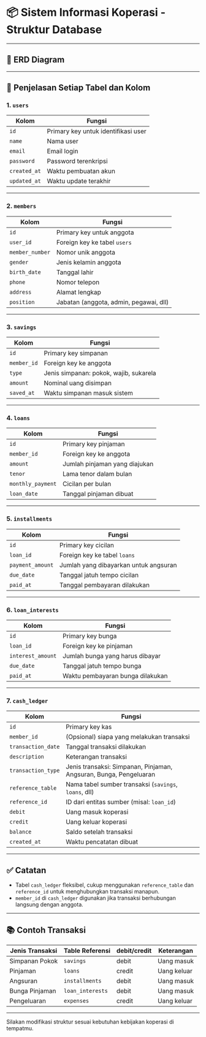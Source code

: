 # 📦 Sistem Informasi Koperasi - Struktur Database

---

## 📌 ERD Diagram
---

## 🧩 Penjelasan Setiap Tabel dan Kolom

### 1. `users`
| Kolom          | Fungsi |
|----------------|--------|
| `id`           | Primary key untuk identifikasi user |
| `name`         | Nama user |
| `email`        | Email login |
| `password`     | Password terenkripsi |
| `created_at`   | Waktu pembuatan akun |
| `updated_at`   | Waktu update terakhir |

---

### 2. `members`
| Kolom          | Fungsi |
|----------------|--------|
| `id`           | Primary key untuk anggota |
| `user_id`      | Foreign key ke tabel `users` |
| `member_number`| Nomor unik anggota |
| `gender`       | Jenis kelamin anggota |
| `birth_date`   | Tanggal lahir |
| `phone`        | Nomor telepon |
| `address`      | Alamat lengkap |
| `position`     | Jabatan (anggota, admin, pegawai, dll) |

---

### 3. `savings`
| Kolom          | Fungsi |
|----------------|--------|
| `id`           | Primary key simpanan |
| `member_id`    | Foreign key ke anggota |
| `type`         | Jenis simpanan: pokok, wajib, sukarela |
| `amount`       | Nominal uang disimpan |
| `saved_at`     | Waktu simpanan masuk sistem |

---

### 4. `loans`
| Kolom          | Fungsi |
|----------------|--------|
| `id`           | Primary key pinjaman |
| `member_id`    | Foreign key ke anggota |
| `amount`       | Jumlah pinjaman yang diajukan |
| `tenor`        | Lama tenor dalam bulan |
| `monthly_payment` | Cicilan per bulan |
| `loan_date`    | Tanggal pinjaman dibuat |

---

### 5. `installments`
| Kolom          | Fungsi |
|----------------|--------|
| `id`           | Primary key cicilan |
| `loan_id`      | Foreign key ke tabel `loans` |
| `payment_amount` | Jumlah yang dibayarkan untuk angsuran |
| `due_date`     | Tanggal jatuh tempo cicilan |
| `paid_at`      | Tanggal pembayaran dilakukan |

---

### 6. `loan_interests`
| Kolom          | Fungsi |
|----------------|--------|
| `id`           | Primary key bunga |
| `loan_id`      | Foreign key ke pinjaman |
| `interest_amount` | Jumlah bunga yang harus dibayar |
| `due_date`     | Tanggal jatuh tempo bunga |
| `paid_at`      | Waktu pembayaran bunga dilakukan |

---

### 7. `cash_ledger`
| Kolom          | Fungsi |
|----------------|--------|
| `id`           | Primary key kas |
| `member_id`    | (Opsional) siapa yang melakukan transaksi |
| `transaction_date` | Tanggal transaksi dilakukan |
| `description`  | Keterangan transaksi |
| `transaction_type` | Jenis transaksi: Simpanan, Pinjaman, Angsuran, Bunga, Pengeluaran |
| `reference_table` | Nama tabel sumber transaksi (`savings`, `loans`, dll) |
| `reference_id` | ID dari entitas sumber (misal: `loan_id`) |
| `debit`        | Uang masuk koperasi |
| `credit`       | Uang keluar koperasi |
| `balance`      | Saldo setelah transaksi |
| `created_at`   | Waktu pencatatan dibuat |

---

## ✅ Catatan
- Tabel `cash_ledger` fleksibel, cukup menggunakan `reference_table` dan `reference_id` untuk menghubungkan transaksi manapun.
- `member_id` di `cash_ledger` digunakan jika transaksi berhubungan langsung dengan anggota.

---

## 📚 Contoh Transaksi
| Jenis Transaksi | Table Referensi | debit/credit | Keterangan |
|-----------------|------------------|--------------|------------|
| Simpanan Pokok  | `savings`        | debit        | Uang masuk |
| Pinjaman        | `loans`          | credit       | Uang keluar |
| Angsuran        | `installments`   | debit        | Uang masuk |
| Bunga Pinjaman  | `loan_interests` | debit        | Uang masuk |
| Pengeluaran     | `expenses`       | credit       | Uang keluar |

---

Silakan modifikasi struktur sesuai kebutuhan kebijakan koperasi di tempatmu.
